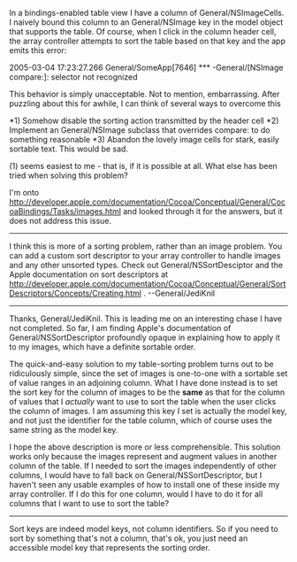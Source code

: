 

In a bindings-enabled table view I have a column of General/NSImageCells. I naively bound this column to an General/NSImage key in the model object that supports the table. Of course, when I click in the column header cell, the array controller attempts to sort the table based on that key and the app emits this error:

    
2005-03-04 17:23:27.266 General/SomeApp[7646] *** -General/[NSImage compare:]: selector not recognized


This behavior is simply unacceptable. Not to mention, embarrassing.  After puzzling about this for awhile, I can think of several ways to overcome this


*1) Somehow disable the sorting action transmitted by the header cell
*2) Implement an General/NSImage subclass that overrides compare: to do something reasonable
*3) Abandon the lovely image cells for stark, easily sortable text. This would be sad.


(1) seems easiest to me - that is, if it is possible at all. What else has been tried when solving this problem?

I'm onto http://developer.apple.com/documentation/Cocoa/Conceptual/General/CocoaBindings/Tasks/images.html and looked through it for the answers, but it does not address this issue.

----

I think this is more of a sorting problem, rather than an image problem. You can add a custom sort descriptor to your array controller to handle images and any other unsorted types. Check out General/NSSortDesciptor and the Apple documentation on sort descriptors at http://developer.apple.com/documentation/Cocoa/Conceptual/General/SortDescriptors/Concepts/Creating.html . --General/JediKnil

----

Thanks, General/JediKnil. This is leading me on an interesting chase I have not completed. So far, I am finding Apple's documentation of General/NSSortDescriptor profoundly opaque in explaining how to apply it to my images, which have a definite sortable order.

The quick-and-easy solution to my table-sorting problem turns out to be ridiculously simple, since the set of images is one-to-one with a sortable set of value ranges in an adjoining column. What I have done instead is to set the sort key for the column of images to be the **same** as that for the column of values that I *actually* want to use to sort the table when the user clicks the column of images. I am assuming this key I set is actually the model key, and not just the identifier for the table column, which of course uses the same string as the model key.

I hope the above description is more or less comprehensible. This solution works only because the images represent and augment values in another column of the table. If I needed to sort the images independently of other columns, I would have to fall back on General/NSSortDescriptor, but I haven't seen any usable examples of how to install one of these inside my array controller. If I do this for one column, would I have to do it for all columns that I want to use to sort the table?

----

Sort keys are indeed model keys, not column identifiers. So if you need to sort by something that's not a column, that's ok, you just need an accessible model key that represents the sorting order.